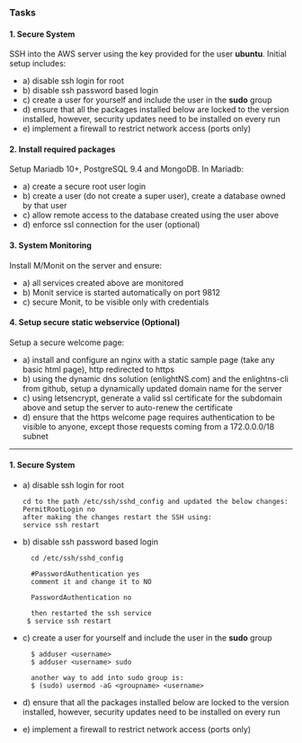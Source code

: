 

### Tasks
 
#### 1. Secure System
 
SSH into the AWS server using the key provided for the user **ubuntu**. Initial setup includes:
 
- a) disable ssh login for root
- b) disable ssh password based login
- c) create a user for yourself and include the user in the **sudo** group
- d) ensure that all the packages installed below are locked to the version installed, however, security updates need to be installed on every run
- e) implement a firewall to restrict network access (ports only)
 
#### 2. Install required packages
 
Setup Mariadb 10+, PostgreSQL 9.4 and MongoDB. In Mariadb:
 
- a) create a secure root user login
- b) create a user (do not create a super user), create a database owned by that user
- c) allow remote access to the database created using the user above
- d) enforce ssl connection for the user (optional)
 
#### 3. System Monitoring
 
Install M/Monit on the server and ensure:
 
- a) all services created above are monitored
- b) Monit service is started automatically on port 9812
- c) secure Monit, to be visible only with credentials
 
#### 4. Setup secure static webservice (Optional)
 
Setup a secure welcome page:
 
- a) install and configure an nginx with a static sample page (take any basic html page), http
redirected to https
- b) using the dynamic dns solution (enlightNS.com) and the enlightns-cli from github, setup a
dynamically updated domain name for the server
- c) using letsencrypt, generate a valid ssl certificate for the subdomain above and setup the server
to auto-renew the certificate
- d) ensure that the https welcome page requires authentication to be visible to anyone, except those
requests coming from a 172.0.0.0/18 subnet
 
 ---------------------------------------------------------
 
 #### 1. Secure System
 - a) disable ssh login for root
      
       cd to the path /etc/ssh/sshd_config and updated the below changes:
       PermitRootLogin no
       after making the changes restart the SSH using:
       service ssh restart

- b) disable ssh password based login

        cd /etc/ssh/sshd_config
        
        #PasswordAuthentication yes
        comment it and change it to NO

        PasswordAuthentication no
        
        then restarted the ssh service
       $ service ssh restart

- c) create a user for yourself and include the user in the **sudo** group

        $ adduser <username>
        $ adduser <username> sudo
        
        another way to add into sudo group is:
        $ (sudo) usermod -aG <groupname> <username>


        
        
- d) ensure that all the packages installed below are locked to the version installed, however,
security updates need to be installed on every run
- e) implement a firewall to restrict network access (ports only)


